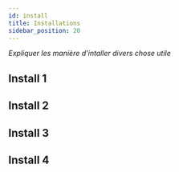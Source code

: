 ```yaml
---
id: install
title: Installations
sidebar_position: 20
---
```


_Expliquer les manière d'intaller divers chose utile_

## Install 1

## Install 2

## Install 3

## Install 4
